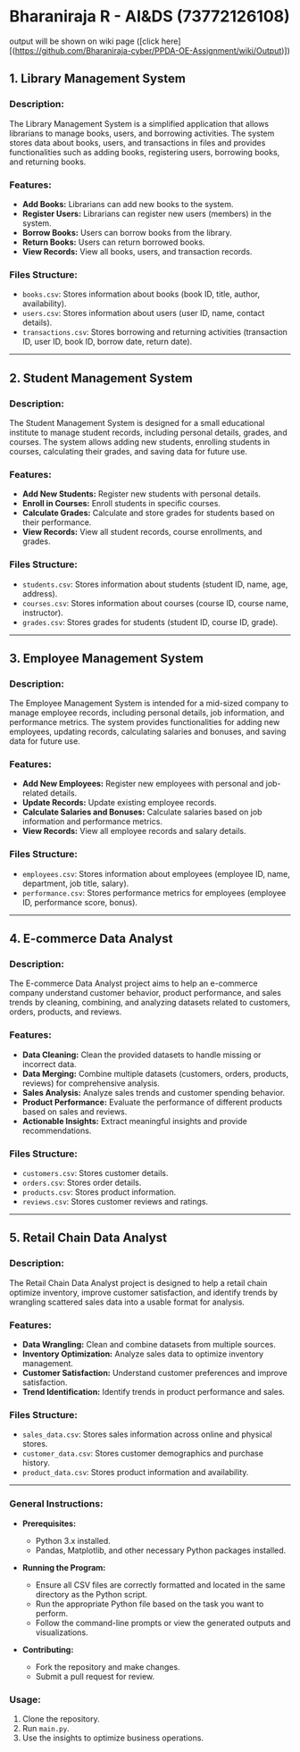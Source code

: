 # Bharaniraja R - AI&DS (73772126108)   

output will be shown on wiki page ([click here][(https://github.com/Bharaniraja-cyber/PPDA-OE-Assignment/wiki/Output)])

## 1. Library Management System

### Description:
The Library Management System is a simplified application that allows librarians to manage books, users, and borrowing activities. The system stores data about books, users, and transactions in files and provides functionalities such as adding books, registering users, borrowing books, and returning books.

### Features:
- **Add Books:** Librarians can add new books to the system.
- **Register Users:** Librarians can register new users (members) in the system.
- **Borrow Books:** Users can borrow books from the library.
- **Return Books:** Users can return borrowed books.
- **View Records:** View all books, users, and transaction records.

### Files Structure:
- `books.csv`: Stores information about books (book ID, title, author, availability).
- `users.csv`: Stores information about users (user ID, name, contact details).
- `transactions.csv`: Stores borrowing and returning activities (transaction ID, user ID, book ID, borrow date, return date).

---

## 2. Student Management System

### Description:
The Student Management System is designed for a small educational institute to manage student records, including personal details, grades, and courses. The system allows adding new students, enrolling students in courses, calculating their grades, and saving data for future use.

### Features:
- **Add New Students:** Register new students with personal details.
- **Enroll in Courses:** Enroll students in specific courses.
- **Calculate Grades:** Calculate and store grades for students based on their performance.
- **View Records:** View all student records, course enrollments, and grades.

### Files Structure:
- `students.csv`: Stores information about students (student ID, name, age, address).
- `courses.csv`: Stores information about courses (course ID, course name, instructor).
- `grades.csv`: Stores grades for students (student ID, course ID, grade).

---

## 3. Employee Management System

### Description:
The Employee Management System is intended for a mid-sized company to manage employee records, including personal details, job information, and performance metrics. The system provides functionalities for adding new employees, updating records, calculating salaries and bonuses, and saving data for future use.

### Features:
- **Add New Employees:** Register new employees with personal and job-related details.
- **Update Records:** Update existing employee records.
- **Calculate Salaries and Bonuses:** Calculate salaries based on job information and performance metrics.
- **View Records:** View all employee records and salary details.

### Files Structure:
- `employees.csv`: Stores information about employees (employee ID, name, department, job title, salary).
- `performance.csv`: Stores performance metrics for employees (employee ID, performance score, bonus).

---

## 4. E-commerce Data Analyst

### Description:
The E-commerce Data Analyst project aims to help an e-commerce company understand customer behavior, product performance, and sales trends by cleaning, combining, and analyzing datasets related to customers, orders, products, and reviews.

### Features:
- **Data Cleaning:** Clean the provided datasets to handle missing or incorrect data.
- **Data Merging:** Combine multiple datasets (customers, orders, products, reviews) for comprehensive analysis.
- **Sales Analysis:** Analyze sales trends and customer spending behavior.
- **Product Performance:** Evaluate the performance of different products based on sales and reviews.
- **Actionable Insights:** Extract meaningful insights and provide recommendations.

### Files Structure:
- `customers.csv`: Stores customer details.
- `orders.csv`: Stores order details.
- `products.csv`: Stores product information.
- `reviews.csv`: Stores customer reviews and ratings.

---

## 5. Retail Chain Data Analyst

### Description:
The Retail Chain Data Analyst project is designed to help a retail chain optimize inventory, improve customer satisfaction, and identify trends by wrangling scattered sales data into a usable format for analysis.

### Features:
- **Data Wrangling:** Clean and combine datasets from multiple sources.
- **Inventory Optimization:** Analyze sales data to optimize inventory management.
- **Customer Satisfaction:** Understand customer preferences and improve satisfaction.
- **Trend Identification:** Identify trends in product performance and sales.

### Files Structure:
- `sales_data.csv`: Stores sales information across online and physical stores.
- `customer_data.csv`: Stores customer demographics and purchase history.
- `product_data.csv`: Stores product information and availability.


---

### General Instructions:
- **Prerequisites:** 
  - Python 3.x installed.
  - Pandas, Matplotlib, and other necessary Python packages installed.
  
- **Running the Program:**
  - Ensure all CSV files are correctly formatted and located in the same directory as the Python script.
  - Run the appropriate Python file based on the task you want to perform.
  - Follow the command-line prompts or view the generated outputs and visualizations.

- **Contributing:**
  - Fork the repository and make changes.
  - Submit a pull request for review.
    
### Usage:
1. Clone the repository.
2. Run `main.py`.
3. Use the insights to optimize business operations.
